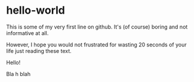 # hello-world
This is some of my very first line on github. It's (of course) boring and not informative at all. 

However, I hope you would not frustrated for wasting 20 seconds of your life just reading these text.

Hello!

Bla h blah

